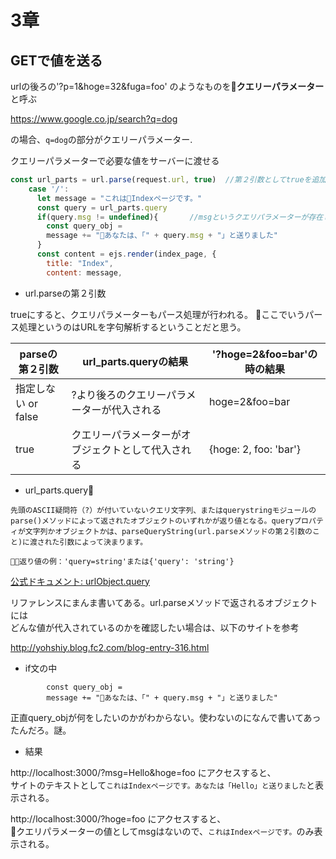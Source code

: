 # 3章

## GETで値を送る

urlの後ろの'?p=1&hoge=32&fuga=foo' のようなものを**クエリーパラメーター**と呼ぶ

https://www.google.co.jp/search?q=dog

の場合、`q=dog`の部分がクエリーパラメーター.

クエリーパラメーターで必要な値をサーバーに渡せる

```js
const url_parts = url.parse(request.url, true)  //第２引数としてtrueを追加
    case '/':
      let message = "これはIndexページです。"
      const query = url_parts.query
      if(query.msg != undefined){       //msgというクエリパラメーターが存在しないとき、nullではなくundefinedが返ってくる
        const query_obj = 
        message += "あなたは、「" + query.msg + "」と送りました"
      }
      const content = ejs.render(index_page, {
        title: "Index",
        content: message,
```

- url.parseの第２引数

trueにすると、クエリパラメーターもパース処理が行われる。
ここでいうパース処理というのはURLを字句解析するということだと思う。

|parseの第２引数|url_parts.queryの結果|'?hoge=2&foo=bar'の時の結果|
|---|---|---|
|指定しない or false|?より後ろのクエリーパラメーターが代入される|hoge=2&foo=bar
|true|クエリーパラメーターがオブジェクトとして代入される|{hoge: 2, foo: 'bar'}|

- url_parts.query

```
先頭のASCII疑問符（?）が付いていないクエリ文字列、またはquerystringモジュールのparse()メソッドによって返されたオブジェクトのいずれかが返り値となる。queryプロパティが文字列かオブジェクトかは、parseQueryString(url.parseメソッドの第２引数のこと)に渡された引数によって決まります。

返り値の例：'query=string'または{'query': 'string'}
```
[公式ドキュメント: urlObject.query](https://nodejs.org/api/url.html#url_urlobject_query)

リファレンスにまんま書いてある。url.parseメソッドで返されるオブジェクトには<br>
どんな値が代入されているのかを確認したい場合は、以下のサイトを参考

http://yohshiy.blog.fc2.com/blog-entry-316.html


- if文の中

```
        const query_obj = 
        message += "あなたは、「" + query.msg + "」と送りました"
```

正直query_objが何をしたいのかがわからない。使わないのになんで書いてあったんだろ。謎。

- 結果

http://localhost:3000/?msg=Hello&hoge=foo
にアクセスすると、<br>
サイトのテキストとして`これはIndexページです。あなたは「Hello」と送りました`と表示される。

http://localhost:3000/?hoge=foo
にアクセスすると、<br>
クエリパラメーターの値としてmsgはないので、`これはIndexページです。`のみ表示される。